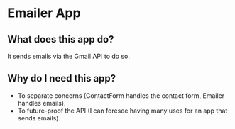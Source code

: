# Emailer App

## What does this app do?

It sends emails via the Gmail API to do so.

## Why do I need this app?

- To separate concerns (ContactForm handles the contact form, Emailer handles emails).
- To future-proof the API (I can foresee having many uses for an app that sends emails).